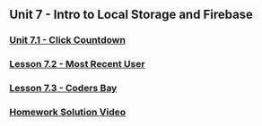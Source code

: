 ## Unit 7 - Intro to Local Storage and Firebase

### [Unit 7.1 - Click Countdown](https://www.youtube.com/watch?v=0PHeP5bLqYE&index=1&t=0s&list=PLgJ8UgkiorCkg74BLGZkgtJsRDQX51YbU)

### [Lesson 7.2 - Most Recent User](https://www.youtube.com/watch?v=ZWH19t4ujRA&index=2&list=PLgJ8UgkiorCkg74BLGZkgtJsRDQX51YbU)

### [Lesson 7.3 - Coders Bay](https://www.youtube.com/watch?v=jpSjBZKnrN4&list=PLgJ8UgkiorCkg74BLGZkgtJsRDQX51YbU&index=3)

### [Homework Solution Video](https://www.youtube.com/watch?v=Dz5iKzwHi0k&index=9)
